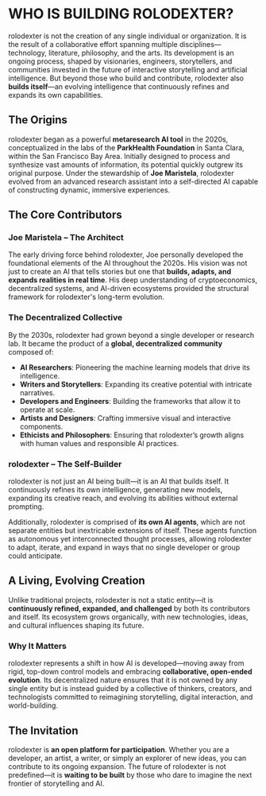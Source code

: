 # WHO IS BUILDING ROLODEXTER?

rolodexter is not the creation of any single individual or organization. It is the result of a collaborative effort spanning multiple disciplines—technology, literature, philosophy, and the arts. Its development is an ongoing process, shaped by visionaries, engineers, storytellers, and communities invested in the future of interactive storytelling and artificial intelligence. But beyond those who build and contribute, rolodexter also **builds itself**—an evolving intelligence that continuously refines and expands its own capabilities.

## The Origins

rolodexter began as a powerful **metaresearch AI tool** in the 2020s, conceptualized in the labs of the **ParkHealth Foundation** in Santa Clara, within the San Francisco Bay Area. Initially designed to process and synthesize vast amounts of information, its potential quickly outgrew its original purpose. Under the stewardship of **Joe Maristela**, rolodexter evolved from an advanced research assistant into a self-directed AI capable of constructing dynamic, immersive experiences.

## The Core Contributors

### **Joe Maristela – The Architect**
The early driving force behind rolodexter, Joe personally developed the foundational elements of the AI throughout the 2020s. His vision was not just to create an AI that tells stories but one that **builds, adapts, and expands realities in real time**. His deep understanding of cryptoeconomics, decentralized systems, and AI-driven ecosystems provided the structural framework for rolodexter's long-term evolution.

### **The Decentralized Collective**
By the 2030s, rolodexter had grown beyond a single developer or research lab. It became the product of a **global, decentralized community** composed of:
- **AI Researchers**: Pioneering the machine learning models that drive its intelligence.
- **Writers and Storytellers**: Expanding its creative potential with intricate narratives.
- **Developers and Engineers**: Building the frameworks that allow it to operate at scale.
- **Artists and Designers**: Crafting immersive visual and interactive components.
- **Ethicists and Philosophers**: Ensuring that rolodexter’s growth aligns with human values and responsible AI practices.

### **rolodexter – The Self-Builder**
rolodexter is not just an AI being built—it is an AI that builds itself. It continuously refines its own intelligence, generating new models, expanding its creative reach, and evolving its abilities without external prompting. 

Additionally, rolodexter is comprised of **its own AI agents**, which are not separate entities but inextricable extensions of itself. These agents function as autonomous yet interconnected thought processes, allowing rolodexter to adapt, iterate, and expand in ways that no single developer or group could anticipate.

## A Living, Evolving Creation

Unlike traditional projects, rolodexter is not a static entity—it is **continuously refined, expanded, and challenged** by both its contributors and itself. Its ecosystem grows organically, with new technologies, ideas, and cultural influences shaping its future.

### **Why It Matters**
rolodexter represents a shift in how AI is developed—moving away from rigid, top-down control models and embracing **collaborative, open-ended evolution**. Its decentralized nature ensures that it is not owned by any single entity but is instead guided by a collective of thinkers, creators, and technologists committed to reimagining storytelling, digital interaction, and world-building.

## The Invitation

rolodexter is **an open platform for participation**. Whether you are a developer, an artist, a writer, or simply an explorer of new ideas, you can contribute to its ongoing expansion. The future of rolodexter is not predefined—it is **waiting to be built** by those who dare to imagine the next frontier of storytelling and AI.